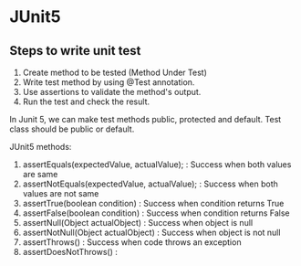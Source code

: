 # JUnit5

## Steps to write unit test
1. Create method to be tested (Method Under Test)
2. Write test method by using @Test annotation.
3. Use assertions to validate the method's output.
4. Run the test and check the result.


In Junit 5, 
we can make test methods public, protected and default.
Test class should be public or default.


JUnit5 methods:
1. assertEquals(expectedValue, actualValue); : Success when both values are same
2. assertNotEquals(expectedValue, actualValue); : Success when both values are not same
3. assertTrue(boolean condition) : Success when condition returns True
4. assertFalse(boolean condition) : Success when condition returns False
5. assertNull(Object actualObject) : Success when object is null
6. assertNotNull(Object actualObject) : Success when object is not null
7. assertThrows() : Success when code throws an exception
8. assertDoesNotThrows() : 
